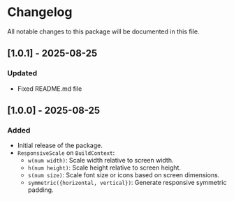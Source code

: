 # Changelog

All notable changes to this package will be documented in this file.

## [1.0.1] - 2025-08-25

### Updated
- Fixed README.md file

## [1.0.0] - 2025-08-25

### Added
- Initial release of the package.
- `ResponsiveScale` on `BuildContext`:
    - `w(num width)`: Scale width relative to screen width.
    - `h(num height)`: Scale height relative to screen height.
    - `s(num size)`: Scale font size or icons based on screen dimensions.
    - `symmetric({horizontal, vertical})`: Generate responsive symmetric padding.